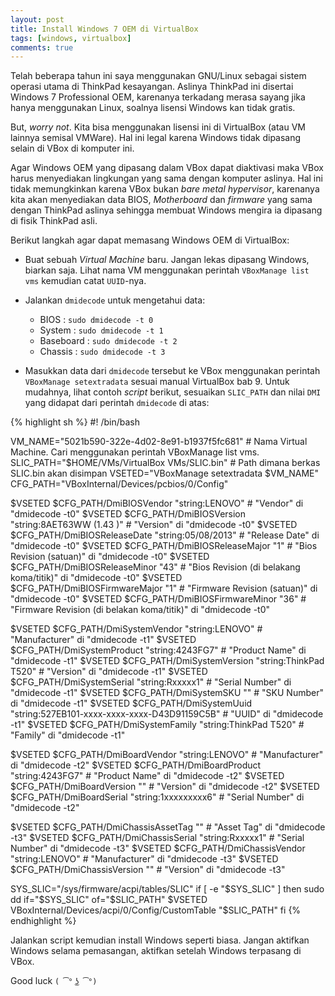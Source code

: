 ```yaml
---
layout: post
title: Install Windows 7 OEM di VirtualBox
tags: [windows, virtualbox]
comments: true
---
```


Telah beberapa tahun ini saya menggunakan GNU/Linux sebagai sistem operasi utama di ThinkPad kesayangan.
Aslinya ThinkPad ini disertai Windows 7 Professional OEM, karenanya terkadang merasa sayang jika hanya menggunakan Linux, soalnya lisensi Windows kan tidak gratis.

But, *worry not*. Kita bisa menggunakan lisensi ini di VirtualBox (atau VM lainnya semisal VMWare). Hal ini legal karena Windows tidak dipasang selain di VBox di komputer ini.

Agar Windows OEM yang dipasang dalam VBox dapat diaktivasi maka VBox harus menyediakan lingkungan yang sama dengan komputer aslinya. Hal ini tidak memungkinkan karena VBox bukan *bare metal hypervisor*, karenanya kita akan menyediakan data BIOS, *Motherboard* dan *firmware* yang sama dengan ThinkPad aslinya sehingga membuat Windows mengira ia dipasang di fisik ThinkPad asli.

Berikut langkah agar dapat memasang Windows OEM di VirtualBox:

* Buat sebuah *Virtual Machine* baru. Jangan lekas dipasang Windows, biarkan saja. Lihat nama VM menggunakan perintah `VBoxManage list vms` kemudian catat `UUID`-nya.

* Jalankan `dmidecode` untuk mengetahui data:
  * BIOS      : `sudo dmidecode -t 0`
  * System    : `sudo dmidecode -t 1`
  * Baseboard : `sudo dmidecode -t 2`
  * Chassis   : `sudo dmidecode -t 3`

* Masukkan data dari `dmidecode` tersebut ke VBox menggunakan perintah `VBoxManage setextradata` sesuai manual VirtualBox bab 9. Untuk mudahnya, lihat contoh *script* berikut, sesuaikan `SLIC_PATH` dan nilai `DMI` yang didapat dari perintah `dmidecode` di atas:

{% highlight sh %}
#! /bin/bash

VM_NAME="5021b590-322e-4d02-8e91-b1937f5fc681"                        # Nama Virtual Machine. Cari menggunakan perintah VBoxManage list vms.
SLIC_PATH="$HOME/VMs/VirtualBox VMs/SLIC.bin"                         # Path dimana berkas SLIC.bin akan disimpan
VSETED="VBoxManage setextradata $VM_NAME"
CFG_PATH="VBoxInternal/Devices/pcbios/0/Config"

$VSETED $CFG_PATH/DmiBIOSVendor         "string:LENOVO"               # "Vendor" di "dmidecode -t0"
$VSETED $CFG_PATH/DmiBIOSVersion        "string:8AET63WW (1.43 )"     # "Version" di "dmidecode -t0"
$VSETED $CFG_PATH/DmiBIOSReleaseDate    "string:05/08/2013"           # "Release Date" di "dmidecode -t0"
$VSETED $CFG_PATH/DmiBIOSReleaseMajor   "1"                           # "Bios Revision (satuan)" di "dmidecode -t0"
$VSETED $CFG_PATH/DmiBIOSReleaseMinor   "43"                          # "Bios Revision (di belakang koma/titik)" di "dmidecode -t0"
$VSETED $CFG_PATH/DmiBIOSFirmwareMajor  "1"                           # "Firmware Revision (satuan)" di "dmidecode -t0"
$VSETED $CFG_PATH/DmiBIOSFirmwareMinor  "36"                          # "Firmware Revision (di belakan koma/titik)" di "dmidecode -t0"

$VSETED $CFG_PATH/DmiSystemVendor       "string:LENOVO"               # "Manufacturer" di "dmidecode -t1"
$VSETED $CFG_PATH/DmiSystemProduct      "string:4243FG7"              # "Product Name" di "dmidecode -t1"
$VSETED $CFG_PATH/DmiSystemVersion      "string:ThinkPad T520"        # "Version" di "dmidecode -t1"
$VSETED $CFG_PATH/DmiSystemSerial       "string:Rxxxxx1"              # "Serial Number" di "dmidecode -t1"
$VSETED $CFG_PATH/DmiSystemSKU          "<EMPTY>"                     # "SKU Number" di "dmidecode -t1"
$VSETED $CFG_PATH/DmiSystemUuid         "string:527EB101-xxxx-xxxx-xxxx-D43D91159C5B"  # "UUID" di "dmidecode -t1"
$VSETED $CFG_PATH/DmiSystemFamily       "string:ThinkPad T520"        # "Family" di "dmidecode -t1"

$VSETED $CFG_PATH/DmiBoardVendor        "string:LENOVO"               # "Manufacturer" di "dmidecode -t2"
$VSETED $CFG_PATH/DmiBoardProduct       "string:4243FG7"              # "Product Name" di "dmidecode -t2"
$VSETED $CFG_PATH/DmiBoardVersion       "<EMPTY>"                     # "Version" di "dmidecode -t2"
$VSETED $CFG_PATH/DmiBoardSerial        "string:1xxxxxxxxx6"          # "Serial Number" di "dmidecode -t2"

$VSETED $CFG_PATH/DmiChassisAssetTag    "<EMPTY>"                     # "Asset Tag" di "dmidecode -t3"
$VSETED $CFG_PATH/DmiChassisSerial      "string:Rxxxxx1"              # "Serial Number" di "dmidecode -t3"
$VSETED $CFG_PATH/DmiChassisVendor      "string:LENOVO"               # "Manufacturer" di "dmidecode -t3"
$VSETED $CFG_PATH/DmiChassisVersion     "<EMPTY>"                     # "Version" di "dmidecode -t3"

SYS_SLIC="/sys/firmware/acpi/tables/SLIC"
if [ -e "$SYS_SLIC" ]
then
  sudo dd if="$SYS_SLIC" of="$SLIC_PATH"
  $VSETED VBoxInternal/Devices/acpi/0/Config/CustomTable "$SLIC_PATH"
fi
{% endhighlight %}

Jalankan script kemudian install Windows seperti biasa. Jangan aktifkan Windows selama pemasangan, aktifkan setelah Windows terpasang di VBox.

Good luck `( ͡° ͜ʖ ͡°)`
